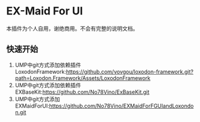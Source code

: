 # EX-Maid For UI
本插件为个人自用，谢绝商用。不会有完整的说明文档。

## 快速开始
1. UMP中git方式添加依赖插件LoxodonFramework:https://github.com/vovgou/loxodon-framework.git?path=Loxodon.Framework/Assets/LoxodonFramework
2. UMP中git方式添加依赖插件EXBaseKit:https://github.com/No78Vino/ExBaseKit.git
2. UMP中git方式添加EXMaidForUI:https://github.com/No78Vino/EXMaidForFGUIandLoxondon.git
